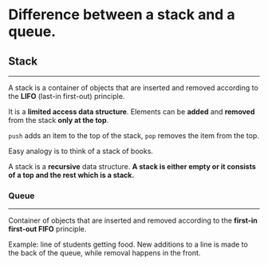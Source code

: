 # Difference between a stack and a queue.

## Stack
---

A stack is a container of objects that are inserted and removed according to the **LIFO** (last-in first-out) principle.

It is a **limited access data structure**. Elements can be **added** and **removed** from the stack **only at the top**.

`push` adds an item to the top of the stack, `pop` removes the item from the top.

Easy analogy is to think of a stack of books.

A stack is a **recursive** data structure.
**A stack is either empty or it consists of a top and the rest which is a stack.**


### Queue
---

Container of objects that are inserted and removed according to the **first-in first-out FIFO** principle.

Example: line of students getting food. New additions to a line is made to the back of the queue, while removal happens in the front.




